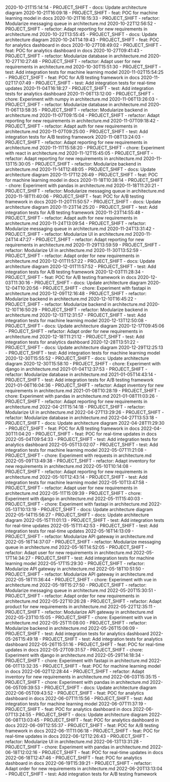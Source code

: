 2020-10-21T15:14:14 - PROJECT_SHIFT - docs: Update architecture diagram
2020-10-21T16:09:18 - PROJECT_SHIFT - feat: POC for machine learning model in docs
2020-10-21T16:15:33 - PROJECT_SHIFT - refactor: Modularize messaging queue in architecture.md
2020-10-22T12:56:52 - PROJECT_SHIFT - refactor: Adapt reporting for new requirements in architecture.md
2020-10-22T13:55:45 - PROJECT_SHIFT - docs: Update architecture diagram
2020-10-24T14:19:43 - PROJECT_SHIFT - feat: POC for analytics dashboard in docs
2020-10-27T08:49:02 - PROJECT_SHIFT - feat: POC for analytics dashboard in docs
2020-10-27T09:41:43 - PROJECT_SHIFT - refactor: Modularize database in architecture.md
2020-10-27T10:27:48 - PROJECT_SHIFT - refactor: Adapt user for new requirements in architecture.md
2020-10-30T15:51:30 - PROJECT_SHIFT - test: Add integration tests for machine learning model
2020-11-02T15:54:25 - PROJECT_SHIFT - feat: POC for A/B testing framework in docs
2020-11-02T17:07:49 - PROJECT_SHIFT - test: Add integration tests for real-time updates
2020-11-04T16:18:27 - PROJECT_SHIFT - test: Add integration tests for analytics dashboard
2020-11-06T13:12:00 - PROJECT_SHIFT - chore: Experiment with numpy in architecture.md
2020-11-06T13:26:03 - PROJECT_SHIFT - refactor: Modularize database in architecture.md
2020-11-06T13:58:35 - PROJECT_SHIFT - refactor: Modularize backend in architecture.md
2020-11-07T09:15:04 - PROJECT_SHIFT - refactor: Adapt reporting for new requirements in architecture.md
2020-11-07T09:18:42 - PROJECT_SHIFT - refactor: Adapt auth for new requirements in architecture.md
2020-11-07T09:25:00 - PROJECT_SHIFT - test: Add integration tests for A/B testing framework
2020-11-08T13:24:03 - PROJECT_SHIFT - refactor: Adapt reporting for new requirements in architecture.md
2020-11-11T15:58:20 - PROJECT_SHIFT - chore: Experiment with react in architecture.md
2020-11-12T15:45:05 - PROJECT_SHIFT - refactor: Adapt reporting for new requirements in architecture.md
2020-11-13T15:30:05 - PROJECT_SHIFT - refactor: Modularize backend in architecture.md
2020-11-14T12:48:05 - PROJECT_SHIFT - docs: Update architecture diagram
2020-11-17T12:26:49 - PROJECT_SHIFT - feat: POC for machine learning model in docs
2020-11-18T10:38:14 - PROJECT_SHIFT - chore: Experiment with pandas in architecture.md
2020-11-18T11:20:21 - PROJECT_SHIFT - refactor: Modularize messaging queue in architecture.md
2020-11-18T11:40:06 - PROJECT_SHIFT - feat: POC for A/B testing framework in docs
2020-11-20T11:50:57 - PROJECT_SHIFT - docs: Update architecture diagram
2020-11-23T14:25:20 - PROJECT_SHIFT - test: Add integration tests for A/B testing framework
2020-11-23T14:55:48 - PROJECT_SHIFT - refactor: Adapt auth for new requirements in architecture.md
2020-11-24T13:09:54 - PROJECT_SHIFT - refactor: Modularize messaging queue in architecture.md
2020-11-24T13:31:42 - PROJECT_SHIFT - refactor: Modularize UI in architecture.md
2020-11-24T14:47:27 - PROJECT_SHIFT - refactor: Adapt reporting for new requirements in architecture.md
2020-11-29T13:59:59 - PROJECT_SHIFT - refactor: Modularize UI in architecture.md
2020-11-30T13:52:59 - PROJECT_SHIFT - refactor: Adapt order for new requirements in architecture.md
2020-12-01T11:57:22 - PROJECT_SHIFT - docs: Update architecture diagram
2020-12-01T11:57:52 - PROJECT_SHIFT - test: Add integration tests for A/B testing framework
2020-12-03T11:28:34 - PROJECT_SHIFT - feat: POC for A/B testing framework in docs
2020-12-03T11:30:16 - PROJECT_SHIFT - docs: Update architecture diagram
2020-12-04T10:20:56 - PROJECT_SHIFT - chore: Experiment with fastapi in architecture.md
2020-12-09T12:16:48 - PROJECT_SHIFT - refactor: Modularize backend in architecture.md
2020-12-10T16:45:22 - PROJECT_SHIFT - refactor: Modularize backend in architecture.md
2020-12-10T16:50:29 - PROJECT_SHIFT - refactor: Modularize backend in architecture.md
2020-12-13T12:31:57 - PROJECT_SHIFT - test: Add integration tests for machine learning model
2020-12-13T12:50:08 - PROJECT_SHIFT - docs: Update architecture diagram
2020-12-17T09:45:06 - PROJECT_SHIFT - refactor: Adapt order for new requirements in architecture.md
2020-12-18T11:21:12 - PROJECT_SHIFT - test: Add integration tests for analytics dashboard
2020-12-28T13:51:22 - PROJECT_SHIFT - docs: Update architecture diagram
2020-12-29T12:25:13 - PROJECT_SHIFT - test: Add integration tests for machine learning model
2020-12-30T15:55:52 - PROJECT_SHIFT - docs: Update architecture diagram
2020-12-30T15:58:10 - PROJECT_SHIFT - chore: Experiment with django in architecture.md
2021-01-04T12:37:53 - PROJECT_SHIFT - refactor: Modularize database in architecture.md
2021-01-05T14:43:14 - PROJECT_SHIFT - test: Add integration tests for A/B testing framework
2021-01-06T16:04:36 - PROJECT_SHIFT - refactor: Adapt inventory for new requirements in architecture.md
2021-01-08T10:28:19 - PROJECT_SHIFT - chore: Experiment with pandas in architecture.md
2021-01-08T11:03:26 - PROJECT_SHIFT - refactor: Adapt reporting for new requirements in architecture.md
2022-04-21T15:14:18 - PROJECT_SHIFT - refactor: Modularize UI in architecture.md
2022-04-27T13:29:26 - PROJECT_SHIFT - refactor: Modularize database in architecture.md
2022-04-27T13:53:18 - PROJECT_SHIFT - docs: Update architecture diagram
2022-04-28T11:29:30 - PROJECT_SHIFT - feat: POC for A/B testing framework in docs
2022-04-30T11:04:20 - PROJECT_SHIFT - feat: POC for real-time updates in docs
2022-05-04T09:54:33 - PROJECT_SHIFT - test: Add integration tests for analytics dashboard
2022-05-05T13:02:07 - PROJECT_SHIFT - test: Add integration tests for machine learning model
2022-05-07T11:21:08 - PROJECT_SHIFT - chore: Experiment with requests in architecture.md
2022-05-09T13:49:38 - PROJECT_SHIFT - refactor: Adapt inventory for new requirements in architecture.md
2022-05-10T10:14:08 - PROJECT_SHIFT - refactor: Adapt reporting for new requirements in architecture.md
2022-05-10T12:43:14 - PROJECT_SHIFT - test: Add integration tests for machine learning model
2022-05-10T13:47:58 - PROJECT_SHIFT - refactor: Adapt user for new requirements in architecture.md
2022-05-11T15:09:39 - PROJECT_SHIFT - chore: Experiment with django in architecture.md
2022-05-11T15:40:03 - PROJECT_SHIFT - chore: Experiment with fastapi in architecture.md
2022-05-13T10:13:19 - PROJECT_SHIFT - docs: Update architecture diagram
2022-05-14T15:56:27 - PROJECT_SHIFT - docs: Update architecture diagram
2022-05-15T11:01:13 - PROJECT_SHIFT - test: Add integration tests for real-time updates
2022-05-15T11:42:53 - PROJECT_SHIFT - test: Add integration tests for real-time updates
2022-05-16T14:13:09 - PROJECT_SHIFT - refactor: Modularize API gateway in architecture.md
2022-05-16T14:37:07 - PROJECT_SHIFT - refactor: Modularize messaging queue in architecture.md
2022-05-16T14:52:05 - PROJECT_SHIFT - refactor: Adapt user for new requirements in architecture.md
2022-05-17T14:34:27 - PROJECT_SHIFT - test: Add integration tests for machine learning model
2022-05-17T15:29:30 - PROJECT_SHIFT - refactor: Modularize API gateway in architecture.md
2022-05-18T10:51:50 - PROJECT_SHIFT - refactor: Modularize API gateway in architecture.md
2022-05-18T11:36:44 - PROJECT_SHIFT - chore: Experiment with vue in architecture.md
2022-05-19T15:27:50 - PROJECT_SHIFT - refactor: Modularize messaging queue in architecture.md
2022-05-20T15:30:51 - PROJECT_SHIFT - refactor: Adapt order for new requirements in architecture.md
2022-05-22T10:26:28 - PROJECT_SHIFT - refactor: Adapt product for new requirements in architecture.md
2022-05-22T12:35:11 - PROJECT_SHIFT - refactor: Modularize API gateway in architecture.md
2022-05-23T10:15:05 - PROJECT_SHIFT - chore: Experiment with vue in architecture.md
2022-05-25T11:08:00 - PROJECT_SHIFT - refactor: Modularize backend in architecture.md
2022-05-26T15:06:09 - PROJECT_SHIFT - test: Add integration tests for analytics dashboard
2022-05-26T15:49:18 - PROJECT_SHIFT - test: Add integration tests for analytics dashboard
2022-05-26T15:51:16 - PROJECT_SHIFT - feat: POC for real-time updates in docs
2022-05-27T09:31:57 - PROJECT_SHIFT - chore: Experiment with django in architecture.md
2022-05-29T14:18:34 - PROJECT_SHIFT - chore: Experiment with fastapi in architecture.md
2022-06-01T13:32:35 - PROJECT_SHIFT - feat: POC for machine learning model in docs
2022-06-02T12:28:44 - PROJECT_SHIFT - refactor: Adapt inventory for new requirements in architecture.md
2022-06-03T15:35:15 - PROJECT_SHIFT - chore: Experiment with pandas in architecture.md
2022-06-05T09:39:53 - PROJECT_SHIFT - docs: Update architecture diagram
2022-06-05T09:43:52 - PROJECT_SHIFT - feat: POC for analytics dashboard in docs
2022-06-07T11:15:56 - PROJECT_SHIFT - test: Add integration tests for machine learning model
2022-06-07T11:37:19 - PROJECT_SHIFT - feat: POC for analytics dashboard in docs
2022-06-07T13:24:55 - PROJECT_SHIFT - docs: Update architecture diagram
2022-06-08T13:03:45 - PROJECT_SHIFT - feat: POC for analytics dashboard in docs
2022-06-09T12:55:37 - PROJECT_SHIFT - feat: POC for A/B testing framework in docs
2022-06-11T11:06:18 - PROJECT_SHIFT - feat: POC for real-time updates in docs
2022-06-12T12:26:43 - PROJECT_SHIFT - refactor: Modularize UI in architecture.md
2022-06-13T13:31:28 - PROJECT_SHIFT - chore: Experiment with pandas in architecture.md
2022-06-18T12:02:16 - PROJECT_SHIFT - feat: POC for real-time updates in docs
2022-06-18T12:47:46 - PROJECT_SHIFT - feat: POC for analytics dashboard in docs
2022-06-19T15:39:21 - PROJECT_SHIFT - refactor: Adapt order for new requirements in architecture.md
2022-06-20T13:13:04 - PROJECT_SHIFT - test: Add integration tests for A/B testing framework
